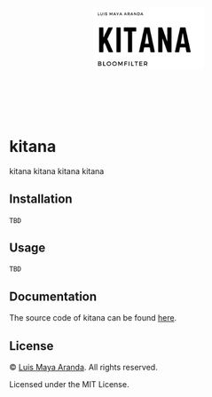 <br><br>

<p align="center">
<a href="https://github.com/LuisMaya"><img width="200" src="./logo/kitana.png" alt="kitana logo"></a>
<br>

</p>
<br>

<br><br>

# kitana

kitana kitana kitana kitana

## Installation

```
TBD
```

## Usage

```
TBD
```

## Documentation

The source code of kitana can be found [here](./src/).

## License

&copy; [Luis Maya Aranda](https://github.com/LuisMaya). All rights reserved.

Licensed under the MIT License.